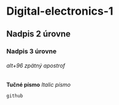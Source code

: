 # Digital-electronics-1
## Nadpis 2 úrovne
### Nadpis 3 úrovne
###### alt+96 zpätný apostrof
**Tučné písmo**
*Italic písmo*
```
github
```
